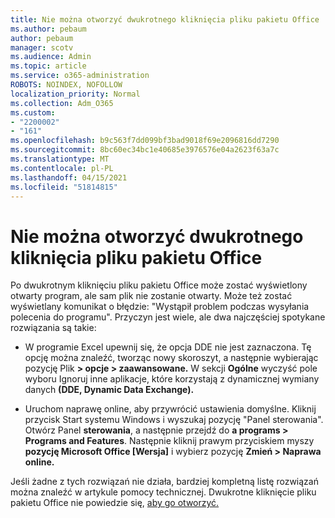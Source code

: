 ```yaml
---
title: Nie można otworzyć dwukrotnego kliknięcia pliku pakietu Office
ms.author: pebaum
author: pebaum
manager: scotv
ms.audience: Admin
ms.topic: article
ms.service: o365-administration
ROBOTS: NOINDEX, NOFOLLOW
localization_priority: Normal
ms.collection: Adm_O365
ms.custom:
- "2200002"
- "161"
ms.openlocfilehash: b9c563f7dd099bf3bad9018f69e2096816dd7290
ms.sourcegitcommit: 8bc60ec34bc1e40685e3976576e04a2623f63a7c
ms.translationtype: MT
ms.contentlocale: pl-PL
ms.lasthandoff: 04/15/2021
ms.locfileid: "51814815"
---
```

# <a name="double-clicking-an-office-file-fails-to-open-it"></a>Nie można otworzyć dwukrotnego kliknięcia pliku pakietu Office

Po dwukrotnym kliknięciu pliku pakietu Office może zostać wyświetlony otwarty program, ale sam plik nie zostanie otwarty. Może też zostać wyświetlany komunikat o błędzie: "Wystąpił problem podczas wysyłania polecenia do programu". Przyczyn jest wiele, ale dwa najczęściej spotykane rozwiązania są takie:

- W programie Excel upewnij się, że opcja DDE nie jest zaznaczona. Tę opcję można znaleźć, tworząc nowy skoroszyt, a następnie wybierając pozycję Plik **> opcje > zaawansowane.** W sekcji **Ogólne** wyczyść pole wyboru Ignoruj inne aplikacje, które korzystają z dynamicznej wymiany danych **(DDE, Dynamic Data Exchange).**

- Uruchom naprawę online, aby przywrócić ustawienia domyślne. Kliknij przycisk Start systemu Windows i wyszukaj pozycję "Panel sterowania". Otwórz Panel **sterowania**, a następnie przejdź do **a programs > Programs and Features**. Następnie kliknij prawym przyciskiem myszy **pozycję Microsoft Office [Wersja]** i wybierz pozycję **Zmień > Naprawa online.**

Jeśli żadne z tych rozwiązań nie działa, bardziej kompletną listę rozwiązań można znaleźć w artykule pomocy technicznej. Dwukrotne kliknięcie pliku pakietu Office nie powiedzie się, [aby go otworzyć.](https://support.office.com/article/Double-clicking-an-Office-file-fails-to-open-it-1e9c0ad9-34c8-4440-a42e-d30186b29ed6)
